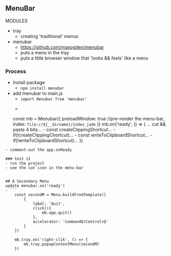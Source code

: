 ## MenuBar
MODULES
- tray
	- creating 'traditional' menus
- menubar
	- https://github.com/maxogden/menubar
	- puts a menu in the tray
	- puts a little browser window that 'looks && feels' like a menu


### Process
- Install package
  - ```npm install menubar```
- add menubar to main.js
	- ```import Menubar from 'menubar'```
	- ```
	const mb = Menubar({
		preloadWindow: true //pre-render the menu-bar,
		index: `file://${__dirname}/index.jade`
	})
	mb.on('ready', () => {
		... cut && paste 4 bits...
		- const createClippingShortcut...
		- if(!createClippingChortcut)...
		- const writeToClipboardShortcut...
		- if(!writeToClipboardShortcut)...
	})
```
- comment-out the app.onReady

### test it
- run the project
- see the cat icon in the menu-bar


## A Secondary Menu
update menubar.on('ready')
- ```
	const secondM = Menu.buildFromTemplate([
		{
			label: 'Quit',
			click(){
				mb.app.quit()
			},
			accelerator: 'CommandOrControl+Q'
		}
	])

	mb.tray.on('right-clik', () => {
		mb.tray.popupContextMenu(secondM)
	})
```